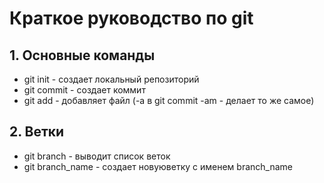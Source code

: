 # Краткое руководство по git
## 1. Основные команды
* git init - создает локальный репозиторий
* git commit - создает коммит 
* git add - добавляет файл (-a в git commit -am - делает то же самое)
## 2. Ветки
* git branch - выводит список веток
* git branch_name - создает новуюветку с именем branch_name